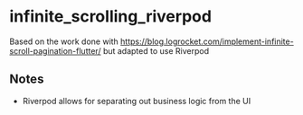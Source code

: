 # infinite_scrolling_riverpod
Based on the work done with https://blog.logrocket.com/implement-infinite-scroll-pagination-flutter/ but adapted to use Riverpod

## Notes
* Riverpod allows for separating out business logic from the UI